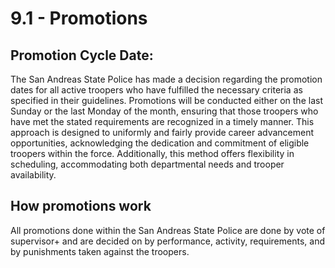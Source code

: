 # 9.1 - Promotions

## Promotion Cycle Date:

The San Andreas State Police has made a decision regarding the promotion dates for all active troopers who have fulfilled the necessary criteria as specified in their guidelines. Promotions will be conducted either on the last Sunday or the last Monday of the month, ensuring that those troopers who have met the stated requirements are recognized in a timely manner. This approach is designed to uniformly and fairly provide career advancement opportunities, acknowledging the dedication and commitment of eligible troopers within the force. Additionally, this method offers flexibility in scheduling, accommodating both departmental needs and trooper availability.

## How promotions work

All promotions done within the San Andreas State Police are done by vote of supervisor+ and are decided on by performance, activity, requirements, and by punishments taken against the troopers.&#x20;
